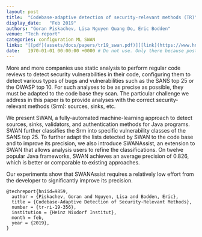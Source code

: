 ```yaml
---
layout: post
title:  "Codebase-adaptive detection of security-relevant methods (TR)"
display_date:   "Feb 2019"
authors: "Goran Piskachev, Lisa Nguyen Quang Do, Eric Bodden"
venue: "Tech report"
categories: configuration ML SWAN
links: "[[pdf](assets/docs/papers/tr19_swan.pdf)][[link](https://www.hni.uni-paderborn.de/publikationen/publikationen/?tx_hnippview_pi1[publikation]=9859)][[implementation](https://github.com/secure-software-engineering/swan)]"
date:   1970-01-01 00:00:00 +0000 # Do not use. Only there because posts require a date.
---
```

More and more companies use static analysis to perform regular code reviews to detect security vulnerabilities in their code, configuring them to detect various types of bugs and vulnerabilities such as the SANS top 25 or the OWASP top 10. For such analyses to be as precise as possible, they must be adapted to the code base they scan. The particular challenge we address in this paper is to provide analyses with the correct security-relevant methods (Srm): sources, sinks, etc. 

We present SWAN, a fully-automated machine-learning approach to detect sources, sinks, validators, and authentication methods for Java programs. SWAN further classifies the Srm into specific vulnerability classes of the SANS top 25. To further adapt the lists detected by SWAN to the code base and to improve its precision, we also introduce SWANAssist, an extension to SWAN that allows analysis users to refine the classifications. On twelve popular Java frameworks, SWAN achieves an average precision of 0.826, which is better or comparable to existing approaches. 

Our experiments show that SWANAssist requires a relatively low effort from the developer to significantly improve its precision.

```
@techreport{hniid=9859,
  author = {Piskachev, Goran and Nguyen, Lisa and Bodden, Eric},
  title = {Codebase-Adaptive Detection of Security-Relevant Methods},
  number = {tr-ri-19-356},
  institution = {Heinz Nixdorf Institut},
  month = feb,
  year = {2019},
}
```